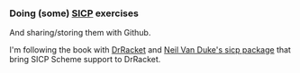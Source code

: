 ### Doing (some) [SICP](http://mitpress.mit.edu/sicp/) exercises

And sharing/storing them with Github.

I'm following the book with [DrRacket](http://www.racket-lang.org/) and [Neil Van Duke's sicp package](http://www.neilvandyke.org/racket-sicp/) that bring SICP Scheme support to DrRacket. 

